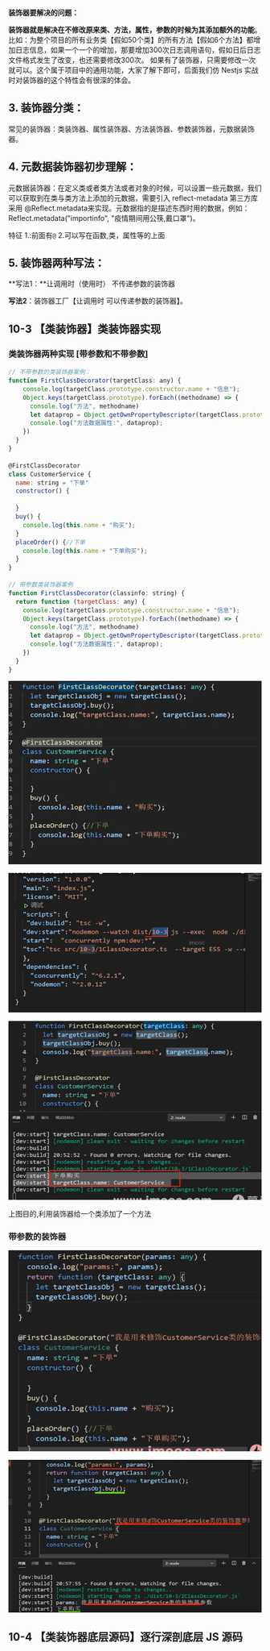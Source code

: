 

**装饰器要解决的问题：**

**装饰器就是解决在不修改原来类、方法，属性，参数的时候为其添加额外的功能**。比如：为整个项目的所有业务类【假如50个类】的所有方法【假如6个方法】都增加日志信息，如果一个一个的增加，那要增加300次日志调用语句，假如日后日志文件格式发生了改变，也还需要修改300次。 如果有了装饰器，只需要修改一次就可以。这个属于项目中的通用功能，大家了解下即可，后面我们仿 Nestjs 实战 时对装饰器的这个特性会有很深的体会。


## 3. 装饰器分类：

常见的装饰器：类装饰器、属性装饰器、方法装饰器、参数装饰器，元数据装饰器。



##  4. 元数据装饰器初步理解：

元数据装饰器：在定义类或者类方法或者对象的时候，可以设置一些元数据，我们可以获取到在类与类方法上添加的元数据，需要引入 reflect-metadata 第三方库  采用 @Reflect.metadata来实现。元数据指的是描述东西时用的数据，例如：Reflect.metadata("importinfo", "疫情期间用公筷,戴口罩")。

特征 1.:前面有`@`   2.可以写在函数,类，属性等的上面

##  5. 装饰器两种写法：

**写法1：**让调用时（使用时） 不传递参数的装饰器

**写法2**：装饰器工厂【让调用时 可以传递参数的装饰器】。


## 10-3   【类装饰器】类装饰器实现

### 类装饰器两种实现 [带参数和不带参数]

   ```js
   // 不带参数的类装饰器案例：
   function FirstClassDecorator(targetClass: any) {
       console.log(targetClass.prototype.constructor.name + "信息");
       Object.keys(targetClass.prototype).forEach((methodname) => {
         console.log("方法", methodname)
         let dataprop = Object.getOwnPropertyDescriptor(targetClass.prototype, methodname)
         console.log("方法数据属性:", dataprop);
       })
     }
   }
   
   @FirstClassDecorator
   class CustomerService {
     name: string = "下单"
     constructor() {
   
     }
     buy() {
       console.log(this.name + "购买");
     }
     placeOrder() {//下单
       console.log(this.name + "下单购买");
     }
   }
   
   // 带参数类装饰器案例
   function FirstClassDecorator(classinfo: string) {
     return function (targetClass: any) {
       console.log(targetClass.prototype.constructor.name + "信息");
       Object.keys(targetClass.prototype).forEach((methodname) => {
         console.log("方法", methodname)
         let dataprop = Object.getOwnPropertyDescriptor(targetClass.prototype, methodname)
         console.log("方法数据属性:", dataprop);
       })
     }
   }
   ```

![img.png](img.png)

![img_1.png](img_1.png)

![img_2.png](img_2.png)

上图目的,利用装饰器给一个类添加了一个方法


### 带参数的装饰器

![img_3.png](img_3.png)


![img_4.png](img_4.png) 

## 10-4   【类装饰器底层源码】逐行深剖底层 JS 源码 
